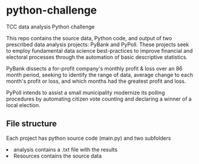 # python-challenge
TCC data analysis Python challenge

This repo contains the source data, Python code, and output of two prescribed data analysis projects: PyBank and PyPoll. These projects seek to employ fundamental data science best-practices to improve financial and electoral processes through the automation of basic descriptive statistics.

PyBank dissects a for-profit company's monthly profit & loss over an 86 month period, seeking to identify the range of data, average change to each month's profit or loss, and which months had the greatest profit and loss.

PyPoll intends to assist a small municipality modernize its polling procedures by automating citizen vote counting and declaring a winner of a local election.


File structure
--------------
Each project has python source code (main.py) and two subfolders<br>
<li>analysis contains a .txt file with the results </li>
<li>Resources contains the source data</li>
